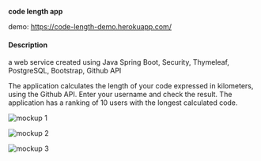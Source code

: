 **code length app**

demo: https://code-length-demo.herokuapp.com/

#### Description

a web service created using Java Spring Boot, Security, Thymeleaf, PostgreSQL, Bootstrap, Github API

The application calculates the length of your code expressed in kilometers, using the Github API. Enter your username and check the result. The application has a ranking of 10 users with the longest calculated code.

![mockup 1](https://github.com/karolskolasinski/code_length/blob/master/src/main/resources/static/img/mockuper%20(1)%20%E2%80%94%20fixed.jpg?raw=true)

![mockup 2](https://github.com/karolskolasinski/code_length/blob/master/src/main/resources/static/img/mockuper%20(2)%20%E2%80%94%20fixed.jpg?raw=true)

![mockup 3](https://github.com/karolskolasinski/code_length/blob/master/src/main/resources/static/img/mockuper%20(3)%20%E2%80%94%20fixed.jpg?raw=true)
